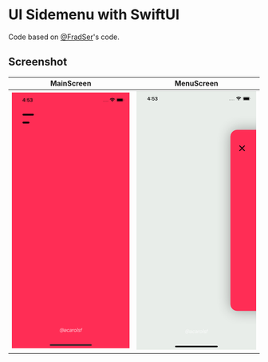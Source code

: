# UI Sidemenu with SwiftUI

Code based on [@FradSer](https://github.com/FradSer/30-days-of-swiftui/tree/master/p1-c12-🚕-side-menu-interaction)'s code.

## Screenshot
MainScreen | MenuScreen  
-----------|-------------
![](https://github.com/acarolsf/ui-sidemenu-swiftui/blob/main/menu-outside.png?raw=true) | ![](https://github.com/acarolsf/ui-sidemenu-swiftui/blob/main/menu-inside.png?raw=true)
